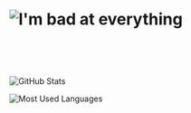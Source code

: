 
# ![I'm bad at everything](https://readme-typing-svg.demolab.com?font=Fira+Code&duration=2000&pause=1000&color=40EEEE&random=false&width=435&lines=I'm+bad+at+Python;I'm+bad+at+Javascript;I'm+bad+at+coding;actually;I'm+bad+at+everything)

<br><br><br>

![GitHub Stats](https://github-readme-stats.vercel.app/api?username=GhostShadow0316&hide=prs,issues&show_icons=true&theme=onedark)

![Most Used Languages](https://github-readme-stats.vercel.app/api/top-langs/?username=GhostShadow0316&layout=pie&theme=onedark)
